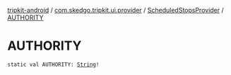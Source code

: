 [tripkit-android](../../index.md) / [com.skedgo.tripkit.ui.provider](../index.md) / [ScheduledStopsProvider](index.md) / [AUTHORITY](./-a-u-t-h-o-r-i-t-y.md)

# AUTHORITY

`static val AUTHORITY: `[`String`](https://kotlinlang.org/api/latest/jvm/stdlib/kotlin/-string/index.html)`!`